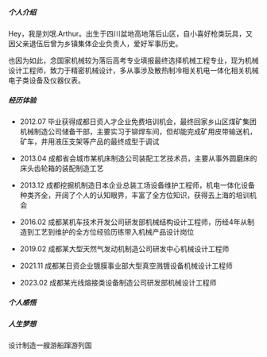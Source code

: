 ##### 个人介绍
Hey，我是刘氓.Arthur。出生于四川盆地高地落后山区，自小喜好枪类玩具，又因父亲退伍后曾为乡镇集体企业负责人，爱好军事历史。

也因为如此，念国家机械较为落后高考专业填报最终选择机械工程专业，现为机械设计工程师，致力于精密机械设计，多从事涉及散热制冷相关机电一体化相关机械电子类设备及仪器仪表。


##### 经历体验
* 2012.07 毕业获得成都日资人才企业免费培训机会，最终回家乡山区煤矿集团机械制造公司储备干部，主要实习于铆焊车间，但却能完成矿用皮带输送机，矿车，井用液压支架等产品的最终成型于调试
 
* 2013.04 成都省会城市某机床制造公司装配工艺技术员，主要从事外圆磨床的床头齿轮箱的装配制造工艺
 
* 2013.12 成都挖掘机制造日本企业总装工场设备维护工程师，机电一体化设备种类齐全，开阔了个人的认知眼界，丰富了全方位知识，获得去上海的培训机会

* 2016.02 成都某机车技术开发公司研发部机械结构设计工程师，历经4年从制造到工艺到维护的全方位经验历练带入机械产品设计岗位

* 2019.02 成都某大型天然气发动机制造公司研发中心机械设计工程师
 
* 2021.11 成都某日资企业镀膜事业部大型真空溅镀设备机械设计工程师
 
* 2023.02 成都某光线熔接类设备制造公司研发部机械设计工程师

##### 个人感悟
 

##### 人生梦想

   设计制造一艘游船蹿游列国

